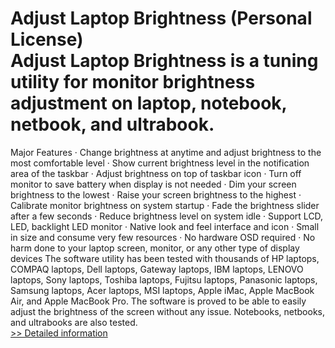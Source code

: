 # Adjust Laptop Brightness (Personal License)<br />Adjust Laptop Brightness is a tuning utility for monitor brightness adjustment on laptop, notebook, netbook, and ultrabook.
Major Features
· Change brightness at anytime and adjust brightness to the most comfortable level
· Show current brightness level in the notification area of the taskbar
· Adjust brightness on top of taskbar icon
· Turn off monitor to save battery when display is not needed
· Dim your screen brightness to the lowest
· Raise your screen brightness to the highest
· Calibrate monitor brightness on system startup
· Fade the brightness slider after a few seconds
· Reduce brightness level on system idle
· Support LCD, LED, backlight LED monitor
· Native look and feel interface and icon
· Small in size and consume very few resources
· No hardware OSD required
· No harm done to your laptop screen, monitor, or any other type of display devices
The software utility has been tested with thousands of HP laptops, COMPAQ laptops, Dell laptops, Gateway laptops, IBM laptops, LENOVO laptops, Sony laptops, Toshiba laptops, Fujitsu laptops, Panasonic laptops, Samsung laptops, Acer laptops, MSI laptops, Apple iMac, Apple MacBook Air, and Apple MacBook Pro. The software is proved to be able to easily adjust the brightness of the screen without any issue. Notebooks, netbooks, and ultrabooks are also tested.<br />[>> Detailed information](https://secure.shareit.com/shareit/product.html?productid=300580359&affiliateid=200057808)